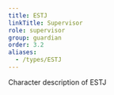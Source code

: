 ```yaml
---
title: ESTJ
linkTitle: Supervisor
role: supervisor
group: guardian
order: 3.2
aliases:
  - /types/ESTJ
---
```

Character description of ESTJ